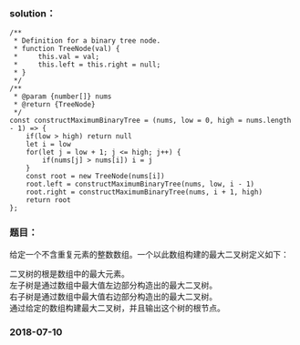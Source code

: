 ### solution：
```
/**
 * Definition for a binary tree node.
 * function TreeNode(val) {
 *     this.val = val;
 *     this.left = this.right = null;
 * }
 */
/**
 * @param {number[]} nums
 * @return {TreeNode}
 */
const constructMaximumBinaryTree = (nums, low = 0, high = nums.length - 1) => {
	if(low > high) return null
	let i = low
	for(let j = low + 1; j <= high; j++) {
		if(nums[j] > nums[i]) i = j
	}
	const root = new TreeNode(nums[i])
	root.left = constructMaximumBinaryTree(nums, low, i - 1)
	root.right = constructMaximumBinaryTree(nums, i + 1, high)
	return root
};
```


### 题目：
给定一个不含重复元素的整数数组。一个以此数组构建的最大二叉树定义如下：

二叉树的根是数组中的最大元素。<br>
左子树是通过数组中最大值左边部分构造出的最大二叉树。<br>
右子树是通过数组中最大值右边部分构造出的最大二叉树。<br>
通过给定的数组构建最大二叉树，并且输出这个树的根节点。<br>

### 2018-07-10



<br><br><br><br><br><br>

